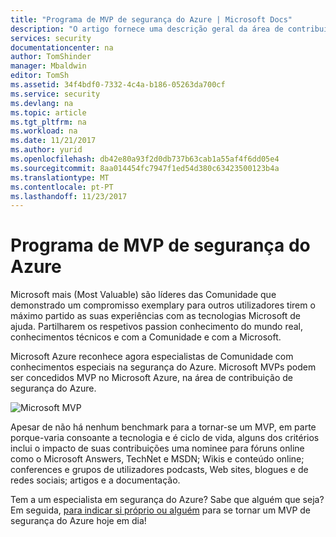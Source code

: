 ```yaml
---
title: "Programa de MVP de segurança do Azure | Microsoft Docs"
description: "O artigo fornece uma descrição geral da área de contribuição de segurança do Azure no programa de MVP."
services: security
documentationcenter: na
author: TomShinder
manager: Mbaldwin
editor: TomSh
ms.assetid: 34f4bdf0-7332-4c4a-b186-05263da700cf
ms.service: security
ms.devlang: na
ms.topic: article
ms.tgt_pltfrm: na
ms.workload: na
ms.date: 11/21/2017
ms.author: yurid
ms.openlocfilehash: db42e80a93f2d0db737b63cab1a55af4f6dd05e4
ms.sourcegitcommit: 8aa014454fc7947f1ed54d380c63423500123b4a
ms.translationtype: MT
ms.contentlocale: pt-PT
ms.lasthandoff: 11/23/2017
---
```

# <a name="azure-security-mvp-program"></a>Programa de MVP de segurança do Azure
Microsoft mais (Most Valuable) são líderes das Comunidade que demonstrado um compromisso exemplary para outros utilizadores tirem o máximo partido as suas experiências com as tecnologias Microsoft de ajuda. Partilharem os respetivos passion conhecimento do mundo real, conhecimentos técnicos e com a Comunidade e com a Microsoft.

Microsoft Azure reconhece agora especialistas de Comunidade com conhecimentos especiais na segurança do Azure. Microsoft MVPs podem ser concedidos MVP no Microsoft Azure, na área de contribuição de segurança do Azure.

![Microsoft MVP](./media/azure-security-mvp/azure-security-mvp-fig1.png)

Apesar de não há nenhum benchmark para a tornar-se um MVP, em parte porque-varia consoante a tecnologia e é ciclo de vida, alguns dos critérios inclui o impacto de suas contribuições uma nominee para fóruns online como o Microsoft Answers, TechNet e MSDN; Wikis e conteúdo online; conferences e grupos de utilizadores podcasts, Web sites, blogues e de redes sociais; artigos e a documentação.

Tem a um especialista em segurança do Azure? Sabe que alguém que seja? Em seguida, [para indicar si próprio ou alguém](https://mvp.microsoft.com/Nomination/nominate-an-mvp) para se tornar um MVP de segurança do Azure hoje em dia!
